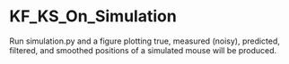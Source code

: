 # KF_KS_On_Simulation

Run simulation.py and a figure plotting true, measured (noisy), predicted, filtered, and smoothed positions of a simulated mouse will be produced.
